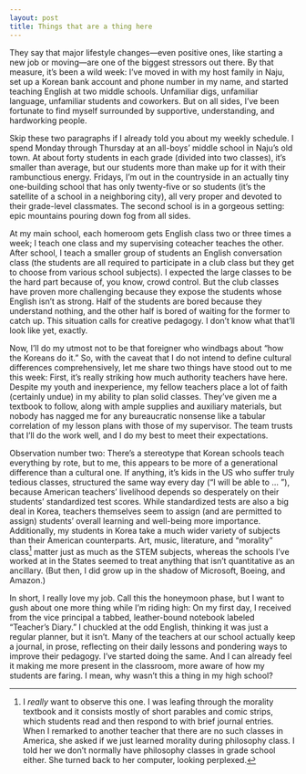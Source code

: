 ```yaml
---
layout: post
title: Things that are a thing here
---
```


They say that major lifestyle changes—even positive ones, like starting a new
job or moving—are one of the biggest stressors out there. By that measure, it’s
been a wild week: I’ve moved in with my host family in Naju, set up a Korean
bank account and phone number in my name, and started teaching English at two
middle schools. Unfamiliar digs, unfamiliar language, unfamiliar students and
coworkers. But on all sides, I’ve been fortunate to find myself surrounded by
supportive, understanding, and hardworking people.

Skip these two paragraphs if I already told you about my weekly schedule. I
spend Monday through Thursday at an all-boys’ middle school in Naju’s old town.
At about forty students in each grade (divided into two classes), it’s smaller
than average, but our students more than make up for it with their rambunctious
energy. Fridays, I’m out in the countryside in an actually tiny one-building
school that has only twenty-five or so students (it’s the satellite of a school
in a neighboring city), all very proper and devoted to their grade-level
classmates. The second school is in a gorgeous setting: epic mountains pouring
down fog from all sides.

At my main school, each homeroom gets English class two or three times a week; I
teach one class and my supervising coteacher teaches the other. After school, I
teach a smaller group of students an English conversation class (the students
are all required to participate in a club class but they get to choose from
various school subjects). I expected the large classes to be the hard part
because of, you know, crowd control. But the club classes have proven more
challenging because they expose the students whose English isn’t as strong. Half
of the students are bored because they understand nothing, and the other half is
bored of waiting for the former to catch up. This situation calls for creative
pedagogy. I don’t know what that’ll look like yet, exactly.

Now, I’ll do my utmost not to be that foreigner who windbags about “how the
Koreans do it.” So, with the caveat that I do not intend to define cultural
differences comprehensively, let me share two things have stood out to me this
week: First, it’s really striking how much authority teachers have here. Despite
my youth and inexperience, my fellow teachers place a lot of faith (certainly
undue) in my ability to plan solid classes. They’ve given me a textbook to
follow, along with ample supplies and auxiliary materials, but nobody has nagged
me for any bureaucratic nonsense like a tabular correlation of my lesson plans
with those of my supervisor. The team trusts that I’ll do the work well, and I
do my best to meet their expectations.

Observation number two: There’s a stereotype that Korean schools teach
everything by rote, but to me, this appears to be more of a generational
difference than a cultural one. If anything, it’s kids in the US who suffer
truly tedious classes, structured the same way every day (“I will be able
to … ”), because American teachers’ livelihood depends so desperately on their
students’ standardized test scores. While standardized tests are also a big deal
in Korea, teachers themselves seem to assign (and are permitted to assign)
students’ overall learning and well-being more importance. Additionally, my
students in Korea take a much wider variety of subjects than their American
counterparts. Art, music, literature, and “morality” class[^morality] matter
just as much as the STEM subjects, whereas the schools I’ve worked at in the
States seemed to treat anything that isn’t quantitative as an ancillary. (But
then, I did grow up in the shadow of Microsoft, Boeing, and Amazon.)

In short, I really love my job. Call this the honeymoon phase, but I want to
gush about one more thing while I’m riding high: On my first day, I received
from the vice principal a tabbed, leather-bound notebook labeled “Teacher’s
Diary.” I chuckled at the odd English, thinking it was just a regular planner,
but it isn’t. Many of the teachers at our school actually keep a journal, in
prose, reflecting on their daily lessons and pondering ways to improve their
pedagogy. I’ve started doing the same. And I can already feel it making me more
present in the classroom, more aware of how my students are faring. I mean, why
wasn’t this a thing in my high school?

[^morality]: I <em>really</em> want to observe this one. I was leafing through the
    morality textbook and it consists mostly of short parables and comic strips,
    which students read and then respond to with brief journal entries. When I
    remarked to another teacher that there are no such classes in America, she
    asked if we just learned morality during philosophy class. I told her we
    don’t normally have philosophy classes in grade school either. She turned
    back to her computer, looking perplexed.
